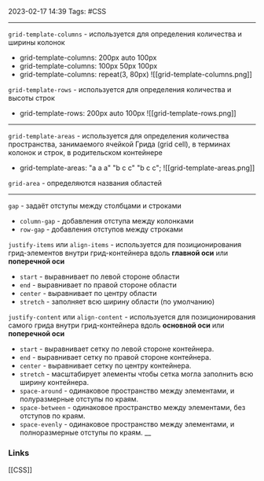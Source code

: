 2023-02-17 14:39
Tags: #CSS 

---
`grid-template-columns` - используется для определения количества и ширины колонок
- grid-template-columns: 200px auto 100px
- grid-template-columns: 100px 50px 100px
- grid-template-columns: repeat(3, 80px)
![[grid-template-columns.png]]

`grid-template-rows` - используется для определения количества и высоты строк
- grid-template-rows: 200px auto 100px
![[grid-template-rows.png]]

---

`grid-template-areas` - используется для определения количества пространства, занимаемого ячейкой Грида (grid cell), в терминах колонок и строк, в родительском контейнере
- grid-template-areas: 
	"a a a"
	"b c c"
	"b c c";
![[grid-template-areas.png]]

`grid-area` - определяются названия областей

---

`gap` - задаёт отступы между столбцами и строками
- `column-gap` - добавления отступа между колонками
- `row-gap` - добавления отступов между строками

`justify-items`  или `align-items` - используется для позиционирования грид-элементов внутри грид-контейнера вдоль **главной оси** или **поперечной оси**
- `start` - выравнивает по левой стороне области
- `end` - выравнивает по правой стороне области
- `center` - выравнивает по центру области
- `stretch` - заполняет всю ширину области (по умолчанию)

`justify-content` или `align-content` - используется для позиционирования самого грида внутри грид-контейнера вдоль **основной оси** или **поперечной оси** 
- `start` - выравнивает сетку по левой стороне контейнера.
- `end` - выравнивает сетку по правой стороне контейнера.
- `center` - выравнивает сетку по центру контейнера.
- `stretch` - масштабирует элементы чтобы сетка могла заполнить всю ширину контейнера.
- `space-around` - одинаковое пространство между элементами, и полуразмерные отступы по краям.
- `space-between` - одинаковое пространство между элементами, без отступов по краям.
- `space-evenly` - одинаковое пространство между элементами, и полноразмерные отступы по краям.
__
### Links
[[CSS]]
